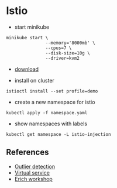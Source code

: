 # Istio

- start minikube
```shell
minikube start \
               --memory='8000mb' \
               --cpus=7 \
               --disk-size=10g \
               --driver=kvm2
```

- [download](https://istio.io/latest/news/releases/1.6.x/announcing-1.6.5/)

- install on cluster
```shell
istioctl install --set profile=demo
```

- create a new namespace for istio
```shell
kubectl apply -f namespace.yaml
```

- show namespaces with labels
```shell
kubectl get namespace -L istio-injection
```

## References

- [Outlier detection](https://www.envoyproxy.io/docs/envoy/latest/intro/arch_overview/upstream/outlier)
- [Virtual service](https://istio.io/latest/docs/reference/config/networking/virtual-service)
- [Erich workshop](https://github.com/erichegt/workshops/tree/istio-with-helm/hello-istio)
